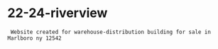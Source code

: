 # 22-24-riverview
`` Website created for warehouse-distribution building for sale in Marlboro ny 12542``
